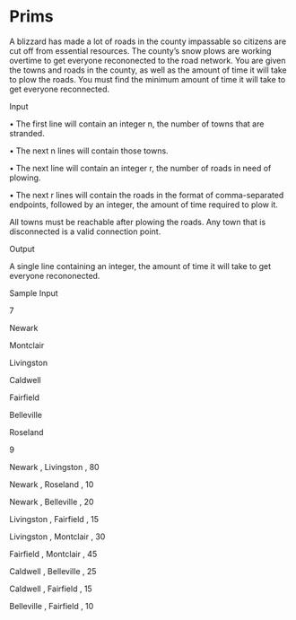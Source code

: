 # Prims

A blizzard has made a lot of roads in the county impassable so citizens are cut off from
essential resources. The county’s snow plows are working overtime to get everyone recononected to the road network. You are given the towns and roads in the county, as well as the
amount of time it will take to plow the roads. You must find the minimum amount of time
it will take to get everyone reconnected.

Input

• The first line will contain an integer n, the number of towns that are stranded.

• The next n lines will contain those towns.

• The next line will contain an integer r, the number of roads in need of plowing.

• The next r lines will contain the roads in the format of comma-separated endpoints,
followed by an integer, the amount of time required to plow it.

All towns must be reachable after plowing the roads. Any town that is disconnected is a
valid connection point.

Output

A single line containing an integer, the amount of time it will take to get everyone recononected.

Sample Input

7

Newark

Montclair

Livingston

Caldwell

Fairfield

Belleville

Roseland

9

Newark , Livingston , 80

Newark , Roseland , 10

Newark , Belleville , 20

Livingston , Fairfield , 15

Livingston , Montclair , 30

Fairfield , Montclair , 45

Caldwell , Belleville , 25

Caldwell , Fairfield , 15

Belleville , Fairfield , 10
